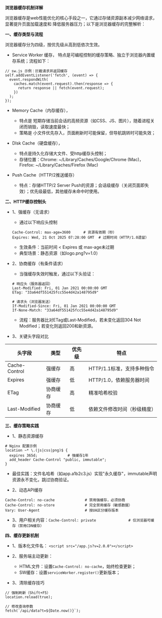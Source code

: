**浏览器缓存机制详解**

浏览器缓存是web性能优化的核心手段之一，它通过存储资源副本减少网络请求，显著提升页面加载速度和 降低服务器压力；以下是浏览器缓存的完整解析：

**一、缓存类型与流程**

浏览器缓存分为四级，按优先级从高到低依次生效。
- Service Worker 缓存， 特点是可编程控制的缓存策略、独立于浏览器内置缓存系统；流程如下：
```
// sw.js 示例：拦截请求并返回缓存
self.addEventListener('fetch', (event) => {
  event.respondWith(
    caches.match(event.request).then(response => {
      return response || fetch(event.request);
    })
  );
});
```
- Memory Cache（内存缓存），
   - 特点是 短期存储当前会话的高频资源（如CSS、JS、图片），随着进程关闭而销毁，读取速度最快；
   - 策略是 小文件优先存入，页面刷新时可能保留，但导航跳转时可能失效；
- DIsk Cache（硬盘缓存），
   - 特点是持久化存储大文件、受http缓存头控制；
   - 存储位置：Chrome: ~/Library/Caches/Google/Chrome (Mac)，Firefox: ~/Library/Caches/Firefox (Mac)
 
- Push Cache（HTTP/2推送缓存）
   - 特点：存储HTTP/2 Server Push的资源；会话级缓存（关闭页面即失效）；优先级最低，其他缓存未命中时使用。
 
**二、HTTP缓存控制头**
- 1、强缓存（无请求）
   - 通过以下响应头控制
    ```
    Cache-Control: max-age=3600      # 资源有效期（秒）
    Expires: Wed, 21 Oct 2025 07:28:00 GMT  # 过期时间（HTTP/1.0遗留）
    ```
   - 生效条件：当前时间 < Expires 或 max-age未过期
   - 典型场景：静态资源（如logo.png?v=1.0）
 
- 2、协商缓存（有条件请求）
   - 当强缓存失效时触发，通过以下头验证：
    ```
    # 响应头（服务器返回）
    Last-Modified: Fri, 01 Jan 2021 00:00:00 GMT
    ETag: "33a64df551425fcc55e4d42a148795d9"
    
    # 请求头（浏览器发送）
    If-Modified-Since: Fri, 01 Jan 2021 00:00:00 GMT
    If-None-Match: "33a64df551425fcc55e4d42a148795d9"
    ```
   - 流程：服务器比对ETag或Last-Modified，若未变化返回304 Not Modified；若变化则返回200和新资源。
 
- 3、关键头字段对比

| 头字段	| 类型	| 优先级	| 特点
|---------|-------|---------|------
| Cache-Control	| 强缓存	| 高	| HTTP/1.1标准，支持多种指令
| Expires	| 强缓存	| 低	| HTTP/1.0，依赖服务器时间
| ETag	| 协商缓存	| 高	| 精准哈希校验
| Last-Modified	| 协商缓存	| 低	| 依赖文件修改时间（秒级精度）

**三、缓存策略实践**
- 1、静态资源缓存
```
# Nginx 配置示例
location ~* \.(js|css|png)$ {
  expires 365d;              # 强缓存1年
  add_header Cache-Control "public, immutable";
}
```
   - 最佳实践：文件名哈希（如app.a1b2c3.js）实现"永久缓存"，immutable声明资源永不变化，跳过协商验证。

- 2、动态API缓存
```
Cache-Control: no-cache              # 禁用强缓存，必须协商
Cache-Control: no-store              # 完全禁用缓存（敏感数据）
Vary: User-Agent                     # 按UA区分缓存版本
```
- 3、用户相关内容：`Cache-Control: private               # 仅浏览器可缓存（禁用CDN缓存）`

**四、缓存更新机制**
- 1、版本化文件名： `<script src="/app.js?v=2.0.0"></script>`
- 2、服务端主动更新：
   - HTML文件：设置`Cache-Control: no-cache`，始终检查更新；
   - SW缓存：设置`serviceWorker.register()`更新版本；
 
- 3、清除缓存技巧
```
// 强制刷新（Shift+F5）
location.reload(true);

// 修改查询参数
fetch(`/api/data?t=${Date.now()}`);
```






